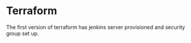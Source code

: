 # Terraform
The first version of terraform has jenkins server provisioned and security group set up.
